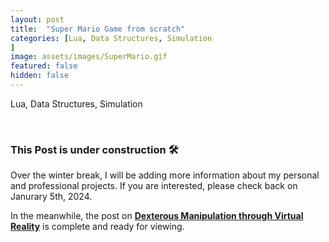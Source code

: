 ```yaml
---
layout: post
title:  "Super Mario Game from scratch"
categories: [Lua, Data Structures, Simulation
]
image: assets/images/SuperMario.gif
featured: false
hidden: false
---
```


Lua, Data Structures, Simulation

<br>

### This Post is under construction 🛠️
Over the winter break, I will be adding more information about my personal and professional projects. 
If you are interested, please check back on Janurary 5th, 2024.

In the meanwhile, the post on [**Dexterous Manipulation through Virtual Reality**](https://adityanairs.website/DexterousManipulationThroughVR/) is complete and ready for viewing.



